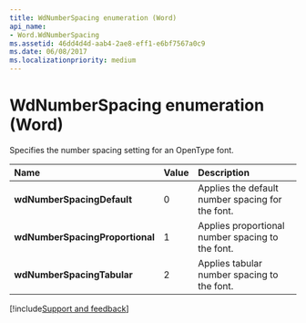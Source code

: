 ```yaml
---
title: WdNumberSpacing enumeration (Word)
api_name:
- Word.WdNumberSpacing
ms.assetid: 46dd4d4d-aab4-2ae8-eff1-e6bf7567a0c9
ms.date: 06/08/2017
ms.localizationpriority: medium
---
```



# WdNumberSpacing enumeration (Word)

Specifies the number spacing setting for an OpenType font.



|Name|Value|Description|
|:-----|:-----|:-----|
| **wdNumberSpacingDefault**|0|Applies the default number spacing for the font.|
| **wdNumberSpacingProportional**|1|Applies proportional number spacing to the font.|
| **wdNumberSpacingTabular**|2|Applies tabular number spacing to the font.|

[!include[Support and feedback](~/includes/feedback-boilerplate.md)]
